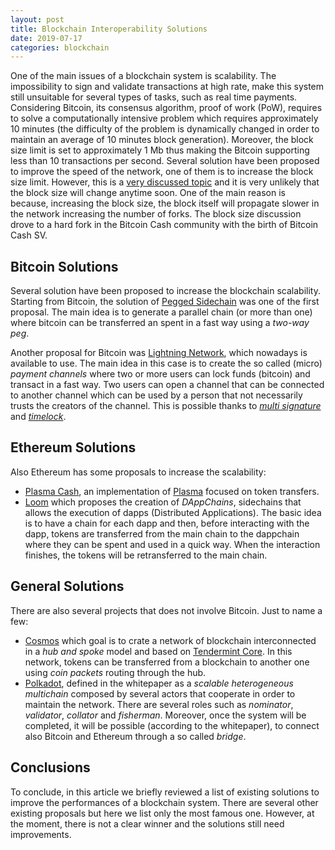 ```yaml
---
layout: post
title: Blockchain Interoperability Solutions
date: 2019-07-17
categories: blockchain
---
```


One of the main issues of a blockchain system is scalability. 
The impossibility to sign and validate transactions at high rate, 
make this system still unsuitable for several types of tasks, such
as real time payments. 
Considering Bitcoin, its consensus algorithm, proof of work (PoW),
requires to solve a computationally intensive problem which requires
approximately 10 minutes (the difficulty of the problem is dynamically
changed in order to maintain an average of 10 minutes block generation).
Moreover, the block size limit is set to approximately 1 Mb thus making 
the Bitcoin supporting less than 10 transactions per second.
Several solution have been proposed to improve the speed of the network, 
one of them is to increase the block size limit. However, this is a 
[very discussed topic](https://en.bitcoin.it/wiki/Block_size_limit_controversy)
and it is very unlikely that the block size will change anytime soon.
One of the main reason is because, increasing the block size, the block
itself will propagate slower in the network increasing the number of
forks. The block size discussion drove to a hard fork in the Bitcoin Cash
community with the birth of Bitcoin Cash SV.

## Bitcoin Solutions

Several solution have been proposed to increase the blockchain scalability.
Starting from Bitcoin, the solution of 
[Pegged Sidechain](https://blockstream.com/sidechains.pdf)
was one of the first proposal. The main idea is to generate a parallel chain 
(or more than one) where bitcoin can be transferred an spent in a fast way
using a *two-way peg*. 

Another proposal for Bitcoin was [Lightning Network](https://lightning.network/),
which nowadays is available to use. The main idea in this case is to create the
so called (micro) *payment channels* where two or more users can lock funds (bitcoin)
and transact in a fast way. Two users can open a channel that can be connected to 
another channel which can be used by a person that not necessarily trusts the 
creators of the channel. This is possible thanks to 
[*multi signature*](https://en.bitcoin.it/wiki/Multisignature) and 
[*timelock*](https://en.bitcoin.it/wiki/Timelock).

## Ethereum Solutions

Also Ethereum has some proposals to increase the scalability:
- [Plasma Cash](https://hackernoon:com/eli5-plasma-cash-ff242c55e8de), an implementation
of [Plasma](https://plasma.io/plasma.pdf) focused on token transfers.
- [Loom](https://loomx:io/) which proposes the creation of *DAppChains*, sidechains that
allows the execution of dapps (Distributed Applications). The basic idea is to have a 
chain for each dapp and then, before interacting with the dapp, tokens are transferred 
from the main chain to the dappchain where they can be spent and used in a quick way. 
When the interaction finishes, the tokens will be retransferred to the main chain.


## General Solutions

There are also several projects that does not involve Bitcoin. Just to name a few:
- [Cosmos](https://github.com/cosmos/cosmos/blob/master/WHITEPAPER.md) which goal
is to crate a network of blockchain interconnected in a *hub and spoke* model and 
based on [Tendermint Core](https://tendermint.com/docs/). In this network, tokens 
can be transferred from a blockchain to another one using *coin packets* routing 
through the hub.
- [Polkadot](https://github.com/polkadot-io/polkadot-white-paper), defined in the
whitepaper as a *scalable heterogeneous multichain* composed by several actors that
cooperate in order to maintain the network. There are several roles such as *nominator*,
*validator*, *collator* and *fisherman*. Moreover, once the system will be completed,
it will be possible (according to the whitepaper), to connect also Bitcoin and Ethereum
through a so called *bridge*.

## Conclusions

To conclude, in this article we briefly reviewed a list of existing solutions to 
improve the performances of a blockchain system. There are several other existing 
proposals but here we list only the most famous one. However, at the moment, there is 
not a clear winner and the solutions still need improvements.
